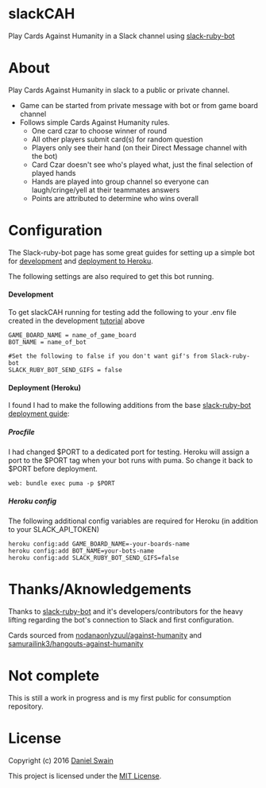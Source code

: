 # slackCAH
Play Cards Against Humanity in a Slack channel using [slack-ruby-bot](https://github.com/dblock/slack-ruby-bot)

# About
Play Cards Against Humanity in slack to a public or private channel.
* Game can be started from private message with bot or from game board channel
* Follows simple Cards Against Humanity rules.
  * One card czar to choose winner of round
  * All other players submit card(s) for random question
  * Players only see their hand (on their Direct Message channel with the bot)
  * Card Czar doesn't see who's played what, just the final selection of played hands
  * Hands are played into group channel so everyone can laugh/cringe/yell at their teammates answers
  * Points are attributed to determine who wins overall

# Configuration
The Slack-ruby-bot page has some great guides for setting up a simple bot for [development](https://github.com/dblock/slack-ruby-bot/blob/master/TUTORIAL.md) and [deployment to Heroku](https://github.com/dblock/slack-ruby-bot/blob/master/DEPLOYMENT.md).

The following settings are also required to get this bot running.

#### Development

To get slackCAH running for testing add the following to your .env file created in the development [tutorial](https://github.com/dblock/slack-ruby-bot/blob/master/TUTORIAL.md) above
```
GAME_BOARD_NAME = name_of_game_board
BOT_NAME = name_of_bot

#Set the following to false if you don't want gif's from Slack-ruby-bot
SLACK_RUBY_BOT_SEND_GIFS = false
```

#### Deployment (Heroku)

I found I had to make the following additions from the base [slack-ruby-bot](https://github.com/dblock/slack-ruby-bot) [deployment guide](https://github.com/dblock/slack-ruby-bot/blob/master/DEPLOYMENT.md):

##### Procfile
I had changed $PORT to a dedicated port for testing. Heroku will assign a port to the $PORT tag when your bot runs with puma. So change it back to $PORT before deployment.
```
web: bundle exec puma -p $PORT
```

##### Heroku config
The following additional config variables are required for Heroku (in addition to your SLACK_API_TOKEN)
```
heroku config:add GAME_BOARD_NAME=-your-boards-name
heroku config:add BOT_NAME=your-bots-name
heroku config:add SLACK_RUBY_BOT_SEND_GIFS=false
```

# Thanks/Aknowledgements
Thanks to [slack-ruby-bot](https://github.com/dblock/slack-ruby-bot) and it's developers/contributors for the heavy lifting regarding the bot's connection to Slack and first configuration.

Cards sourced from [nodanaonlyzuul/against-humanity](https://github.com/nodanaonlyzuul/against-humanity) and [samurailink3/hangouts-against-humanity](https://github.com/samurailink3/hangouts-against-humanity/wiki/Cards)

# Not complete
This is still a work in progress and is my first public for consumption repository.

# License
Copyright (c) 2016 [Daniel Swain](http://www.danielcswain.com)

This project is licensed under the [MIT License](LICENSE.md).
